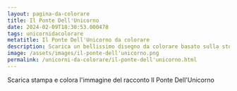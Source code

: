 ```yaml
---
layout: pagina-da-colorare
title: Il Ponte Dell'Unicorno
date: 2024-02-09T18:30:53.000478
tags: unicornidacolorare
metatitle: Il Ponte Dell'Unicorno da colorare
description: Scarica un bellissimo disegno da colorare basato sulla storia Il Ponte Dell'Unicorno
image: /assets/images/il-ponte-dell'unicorno.png
permalink: /unicorni-da-colorare/il-ponte-dell'unicorno.html
---
```

Scarica stampa e colora l'immagine del racconto Il Ponte Dell'Unicorno
